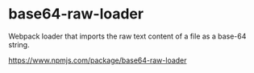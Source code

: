 # base64-raw-loader

Webpack loader that imports the raw text content of a file as a base-64 string.

https://www.npmjs.com/package/base64-raw-loader
